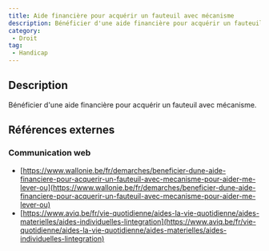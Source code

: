 ```yaml
---
title: Aide financière pour acquérir un fauteuil avec mécanisme
description: Bénéficier d'une aide financière pour acquérir un fauteuil avec mécanisme
category: 
 - Droit
tag: 
 - Handicap
---
```


## Description

Bénéficier d'une aide financière pour acquérir un fauteuil avec mécanisme.

## Références externes 

### Communication web

- [https://www.wallonie.be/fr/demarches/beneficier-dune-aide-financiere-pour-acquerir-un-fauteuil-avec-mecanisme-pour-aider-me-lever-ou](https://www.wallonie.be/fr/demarches/beneficier-dune-aide-financiere-pour-acquerir-un-fauteuil-avec-mecanisme-pour-aider-me-lever-ou)
- [https://www.aviq.be/fr/vie-quotidienne/aides-la-vie-quotidienne/aides-materielles/aides-individuelles-lintegration](https://www.aviq.be/fr/vie-quotidienne/aides-la-vie-quotidienne/aides-materielles/aides-individuelles-lintegration)


